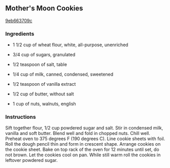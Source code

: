## Mother's Moon Cookies

[9eb663709c](http://allrecipes.com/recipe/mothers-moon-cookies/)

### Ingredients

 - 1 1/2 cup of wheat flour, white, all-purpose, unenriched

 - 3/4 cup of sugars, granulated

 - 1/2 teaspoon of salt, table

 - 1/4 cup of milk, canned, condensed, sweetened

 - 1/2 teaspoon of vanilla extract

 - 1/2 cup of butter, without salt

 - 1 cup of nuts, walnuts, english

### Instructions

Sift together flour, 1/2 cup powdered sugar and salt. Stir in condensed milk, vanilla and soft butter. Blend well and fold in chopped nuts. Chill well. Preheat oven to 375 degrees F (190 degrees C). Line cookie sheets with foil. Roll the dough pencil thin and form in crescent shape. Arrange cookies on the cookie sheet. Bake on top rack of the oven for 12 minutes until set, do not brown. Let the cookies cool on pan. While still warm roll the cookies in leftover powdered sugar.